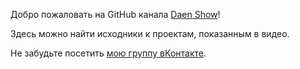 Добро пожаловать на GitHub канала [Daen Show](https://www.youtube.com/channel/UCVCmgQ27uDnnXUUwDnuM2Vg)!

Здесь можно найти исходники к проектам, показанным в видео.

Не забудьте посетить [мою группу вКонтакте](https://www.vk.com/daenshow).
